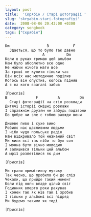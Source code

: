 ```yaml
---
layout: post
title:  'Скрябін / Старі фотографії '
slug: 'skryabin-stari-fotografiyi'
date:  2008-08-06 20:43:00 +0300
category: songbook
tags: ["Скрябін"]
---
```


	Dm                 B           F
	  Здається, що то було так давно
	                 A          Dm
	Коли в руках тримаю цей альбом
	Нам було абсолютно все одно
	Не маючи нічого мати все
	За гроші не купити тільки час
	Він всіх нас методично поділив
	Когось він опустив, когось підняв
	А є на кого взагалі забив
	
	[Приспів]
	B             F         A         Dm
	  Старі фотографії на стіл розклади
	Дитячі історії смішні розкажи
	І справжнім друзям не забудь подзвони
	Бо добре чи зле с тобою завжди вони
	
	Дишеве пиво і сухе вино
	Робило нас щасливими людьми
	І ніби чудо польське радіо
	Нам відкривало той незнаний світ
	Ми жили всі так ніби то був сон
	І можна бути вічно молодим
	А залишився тільки цей альбом
	А мрії розлетілися як дим
	
	[Приспів]
	
	Ми грали примітивну музику
	Так чесно, що пробило би до сліз
	Чекали, що прийде такий момент
	Коли під ноги впаде цілий світ
	Годинник вперто роки рахував
	І кожен так як мів так і зробив
	І тільки у альбомі всі підряд
	Ми будемо такими як тоді
	
	[Приспів]



